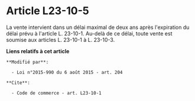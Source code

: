 # Article L23-10-5

La vente intervient dans un délai maximal de deux ans après l'expiration du délai prévu à l'article L. 23-10-1. Au-delà de ce
délai, toute vente est soumise aux articles L. 23-10-1 à L. 23-10-3.

**Liens relatifs à cet article**

	**Modifié par**:

	  - Loi n°2015-990 du 6 août 2015 - art. 204

	**Cite**:

	  - Code de commerce - art. L23-10-1

